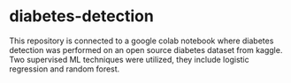 # diabetes-detection
This repository is connected to a google colab notebook where diabetes detection was performed on an open source diabetes dataset from kaggle. Two supervised ML techniques were utilized, they include logistic regression and random forest.
